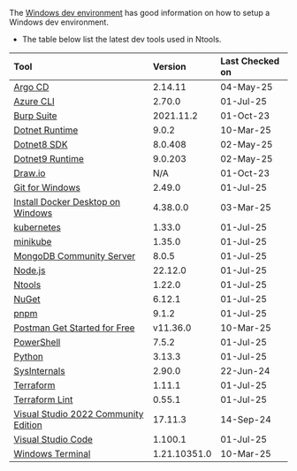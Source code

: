 The [Windows dev environment](https://learn.microsoft.com/en-us/windows/dev-environment/) has good information on how to setup a Windows dev environment.

- The table below list the latest dev tools used in Ntools.

| Tool                                                                                                       | Version     | Last Checked on |
| :--------------------------------------------------------------------------------------------------------- | :---------- | :-------------- |
| [Argo CD](https://github.com/argoproj/argo-cd/releases/)                                                  | 2.14.11      | 04-May-25       |
| [Azure CLI](https://learn.microsoft.com/en-us/cli/azure/install-azure-cli-windows?pivots=msi)             | 2.70.0     | 01-Jul-25      |
| [Burp Suite](https://portswigger.net/burp/communitydownload)                                              | 2021.11.2   | 01-Oct-23       |
| [Dotnet Runtime](https://dotnet.microsoft.com/en-us/download/dotnet)                                      | 9.0.2       | 10-Mar-25       |
| [Dotnet8 SDK](https://dotnet.microsoft.com/en-us/download/dotnet)                                         | 8.0.408     | 02-May-25       |
| [Dotnet9 Runtime](https://dotnet.microsoft.com/en-us/download/dotnet)                                     | 9.0.203     | 02-May-25       |
| [Draw.io](https://app.diagrams.net/)                                                                      | N/A         | 01-Oct-23       |
| [Git for Windows](https://git-scm.com/downloads)                                                          | 2.49.0     | 01-Jul-25      |
| [Install Docker Desktop on Windows](https://docs.docker.com/docker-for-windows/install/)                  | 4.38.0.0    | 03-Mar-25       |
| [kubernetes](https://github.com/kubernetes/kubernetes/releases)                                           | 1.33.0     | 01-Jul-25      |
| [minikube](https://github.com/kubernetes/minikube/releases/)                                              | 1.35.0     | 01-Jul-25      |
| [MongoDB Community Server](https://www.mongodb.com/try/download/community)                                | 8.0.5      | 01-Jul-25      |
| [Node.js](https://nodejs.org/en/download/)                                                                | 22.12.0    | 01-Jul-25      |
| [Ntools](https://github.com/naz-hage/ntools/releases)                                                     | 1.22.0     | 01-Jul-25      |
| [NuGet](https://www.nuget.org/downloads)                                                                  | 6.12.1     | 01-Jul-25      |
| [pnpm](https://pnpm.io/)                                                                                  | 9.1.2      | 01-Jul-25      |
| [Postman Get Started for Free](https://www.postman.com/downloads/)                                        | v11.36.0    | 10-Mar-25       |
| [PowerShell](https://github.com/PowerShell/PowerShell/releases)                                           | 7.5.2      | 01-Jul-25      |
| [Python](https://www.python.org/downloads/)                                                               | 3.13.3     | 01-Jul-25      |
| [SysInternals](https://learn.microsoft.com/en-us/sysinternals/)                                           | 2.90.0      | 22-Jun-24       |
| [Terraform](https://releases.hashicorp.com/terraform)                                                     | 1.11.1     | 01-Jul-25      |
| [Terraform Lint](https://github.com/terraform-linters/tflint/releases)                                    | 0.55.1     | 01-Jul-25      |
| [Visual Studio 2022 Community Edition](https://visualstudio.microsoft.com/vs/community/)                  | 17.11.3     | 14-Sep-24       |
| [Visual Studio Code](https://code.visualstudio.com/download)                                              | 1.100.1    | 01-Jul-25      |
| [Windows Terminal](https://www.microsoft.com/en-us/p/windows-terminal/9n0dx20hk701)                       | 1.21.10351.0| 10-Mar-25       |
